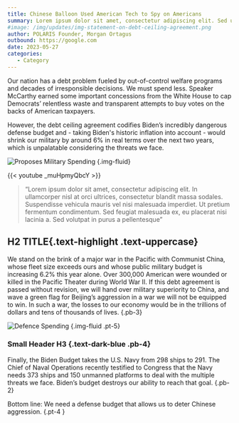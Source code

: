 ```yaml
---
title: Chinese Balloon Used American Tech to Spy on Americans
summary: Lorem ipsum dolor sit amet, consectetur adipiscing elit. Sed ultricies lectus id eleifend fringilla. Vivamus facilisis, lorem eget pellentesque tempus, neque nulla hendrerit erat, vel consequat tellus mi nec elit. Curabitur id dolor eget dui ultricies vulputate vitae in elit neque nulla hendrerit erat.
#image: /img/updates/img-statement-on-debt-ceiling-agreement.png
author: POLARIS Founder, Morgan Ortagus
outbound: https://google.com
date: 2023-05-27
categories:
   - Category
---
```


Our nation has a debt problem fueled by out-of-control welfare programs and decades of irresponsible decisions. We must spend less. Speaker McCarthy earned some important concessions from the White House to cap Democrats’ relentless waste and transparent attempts to buy votes on the backs of American taxpayers.

However, the debt ceiling agreement codifies Biden’s incredibly dangerous defense budget and - taking Biden's historic inflation into account - would shrink our military by around 6% in real terms over the next two years, which is unpalatable considering the threats we face.

![Proposes Military Spending](/img/updates/proposes_military_spending.png)
{.img-fluid}

{{< youtube _muHpmyQbcY >}}


> “Lorem ipsum dolor sit amet, consectetur adipiscing elit. In ullamcorper nisl at orci ultrices, consectetur blandit massa sodales. Suspendisse vehicula mauris vel nisi malesuada imperdiet. Ut pretium fermentum condimentum. Sed feugiat malesuada ex, eu placerat nisi lacinia a. Sed volutpat in purus a pellentesque”

## H2 TITLE{.text-highlight .text-uppercase}

We stand on the brink of a major war in the Pacific with Communist China, whose fleet size exceeds ours and whose public military budget is increasing 6.2% this year alone. Over 300,000 American were wounded or killed in the Pacific Theater during World War II. If this debt agreement is passed without revision, we will hand over military superiority to China, and wave a green flag for Beijing’s aggression in a war we will not be equipped to win. In such a war, the losses to our economy would be in the trillions of dollars and tens of thousands of lives.
{.pb-3}

![Defence Spending](/img/updates/defence_spending.png)
{.img-fluid .pt-5}

### Small Header H3 {.text-dark-blue .pb-4}

Finally, the Biden Budget takes the U.S. Navy from 298 ships to 291. The Chief of Naval Operations recently testified to Congress that the Navy needs 373 ships and 150 unmanned platforms to deal with the multiple threats we face. Biden’s budget destroys our ability to reach that goal.
{.pb-2}

Bottom line: We need a defense budget that allows us to deter Chinese aggression. 
{.pt-4 }
